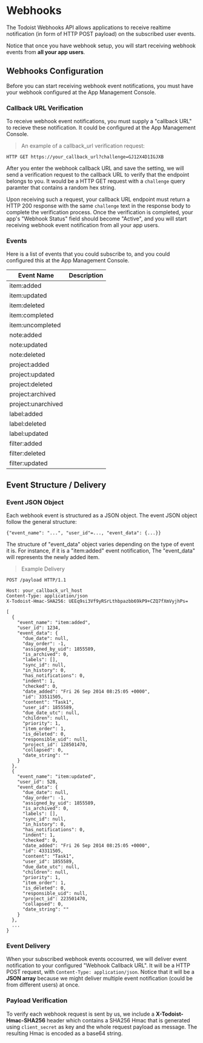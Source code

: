 # Webhooks

The Todoist Webhooks API allows applications to receive realtime notification (in form of HTTP POST payload) on the subscribed user events. 

Notice that once you have webhook setup, you will start receiving webhook events from __all your app users__.


## Webhooks Configuration

Before you can start receiving webhook event notifications, you must have your webhook configured at the App Management Console. 


### Callback URL Verification

To receive webhook event notifications, you must supply a "callback URL" to recieve these notification. It could be configured at the App Management Console.

> An example of a callback_url verification request:
```
HTTP GET https://your_callback_url?challenge=GJ12X4D1IGJXB
```

After you enter the webhook callback URL and save the setting, we will send a verification request to the callback URL to verify that the endpoint belongs to you. It would be a HTTP GET request with a `challenge` query paramter that contains a random hex string. 

Upon receiving such a request, your callback URL endpoint must return a HTTP 200 response with the same `challenge` text in the response body to complete the verification process. Once the verification is completed, your app's "Webhook Status" field should become "Active", and you will start receiving webhook event notification from all your app users.



### Events

Here is a list of events that you could subscribe to, and you could configured this at the App Management Console.


Event Name | Description
-------- | -----------
item:added | 
item:updated | 
item:deleted | 
item:completed | 
item:uncompleted | 
note:added | 
note:updated | 
note:deleted | 
project:added | 
project:updated | 
project:deleted | 
project:archived | 
project:unarchived | 
label:added | 
label:deleted | 
label:updated | 
filter:added | 
filter:deleted | 
filter:updated | 



## Event Structure / Delivery


### Event JSON Object

Each webhook event is structured as a JSON object. The event JSON object follow the general structure:

`{"event_name": "...", "user_id"=..., "event_data": {...}}`

The structure of "event_data" object varies depending on the type of event it is. For instance, if it is a "item:added" event notification, 
The "event_data" will represents the newly added item.




> Example Delivery

```
POST /payload HTTP/1.1

Host: your_callback_url_host
Content-Type: application/json
X-Todoist-Hmac-SHA256: UEEq9si3Vf9yRSrLthbpazbb69kP9+CZQ7fXmVyjhPs=

[
  {
    "event_name": "item:added",
    "user_id": 1234,
    "event_data": {
      "due_date": null,
      "day_order": -1,
      "assigned_by_uid": 1855589,
      "is_archived": 0,
      "labels": [],
      "sync_id": null,
      "in_history": 0,
      "has_notifications": 0,
      "indent": 1,
      "checked": 0,
      "date_added": "Fri 26 Sep 2014 08:25:05 +0000",
      "id": 33511505,
      "content": "Task1",
      "user_id": 1855589,
      "due_date_utc": null,
      "children": null,
      "priority": 1,
      "item_order": 1,
      "is_deleted": 0,
      "responsible_uid": null,
      "project_id": 128501470,
      "collapsed": 0,
      "date_string": ""
    }
  },
  {
    "event_name": "item:updated",
    "user_id": 528,
    "event_data": {
      "due_date": null,
      "day_order": -1,
      "assigned_by_uid": 1855589,
      "is_archived": 0,
      "labels": [],
      "sync_id": null,
      "in_history": 0,
      "has_notifications": 0,
      "indent": 1,
      "checked": 0,
      "date_added": "Fri 26 Sep 2014 08:25:05 +0000",
      "id": 43311505,
      "content": "Task1",
      "user_id": 1855589,
      "due_date_utc": null,
      "children": null,
      "priority": 1,
      "item_order": 1,
      "is_deleted": 0,
      "responsible_uid": null,
      "project_id": 223501470,
      "collapsed": 0,
      "date_string": ""
    }
  },
  ...
}
```


### Event Delivery

When your subscribed webhook events occourred, we will deliver event notification to your configured "Webhook Callback URL". 
It will be a HTTP POST request, with `Content-Type: application/json`. Notice that it will be a __JSON array__ because we might 
deliver multiple event notification (could be from different users) at once.



### Payload Verification 

To verify each webhook request is sent by us, we include a __X-Todoist-Hmac-SHA256__ header which contains a SHA256 Hmac 
that is generated using `client_secret` as key and the whole request payload as message. The resulting Hmac is encoded as 
a base64 string.
